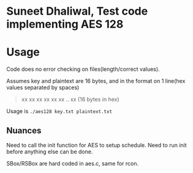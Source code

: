 # Suneet Dhaliwal, Test code implementing AES 128

# Usage 
 Code does no error checking on files(length/correct values). 

 Assumes key and plaintext are 16 bytes, and in the format on 1 line(hex values separated by spaces)
> xx xx xx xx xx xx .. xx (16 bytes in hex)

Usage is `./aes128 key.txt plaintext.txt` 



## Nuances

Need to call the init function for AES to setup schedule. Need to run init before anything else can be done.

SBox/RSBox are hard coded in aes.c, same for rcon.

